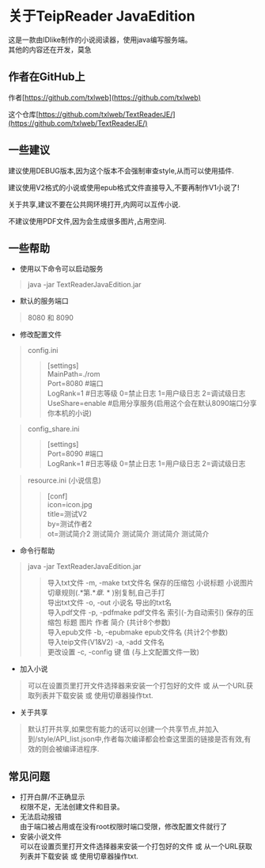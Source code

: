 # 关于TeipReader JavaEdition
这是一款由IDlike制作的小说阅读器，使用java编写服务端。<br>
其他的内容还在开发，莫急
## 作者在GitHub上
作者[https://github.com/txlweb](https://github.com/txlweb)

这个仓库[https://github.com/txlweb/TextReaderJE/](https://github.com/txlweb/TextReaderJE/)

## 一些建议
建议使用DEBUG版本,因为这个版本不会强制审查style,从而可以使用插件.

建议使用V2格式的小说或使用epub格式文件直接导入,不要再制作V1小说了!

关于共享,建议不要在公共网环境打开,内网可以互传小说.

不建议使用PDF文件,因为会生成很多图片,占用空间.



## 一些帮助
* 使用以下命令可以启动服务
> java -jar TextReaderJavaEdition.jar
* 默认的服务端口
> 8080 和 8090
* 修改配置文件
> config.ini<br>
>> [settings]<br>
>> MainPath=./rom<br>
>> Port=8080 #端口<br>
>> LogRank=1 #日志等级 0=禁止日志 1=用户级日志 2=调试级日志<br>
>> UseShare=enable #启用分享服务(启用这个会在默认8090端口分享你本机的小说)<br>

> config_share.ini<br>
>> [settings]<br>
>> Port=8090 #端口<br>
>> LogRank=1 #日志等级 0=禁止日志 1=用户级日志 2=调试级日志<br>

> resource.ini (小说信息)<br>
>> [conf]<br>
>> icon=icon.jpg<br>
>> title=测试V2<br>
>> by=测试作者2<br>
>> ot=测试简介2 测试简介 测试简介 测试简介 测试简介<br>
* 命令行帮助
> java -jar TextReaderJavaEdition.jar
>> 导入txt文件 -m, -make txt文件名 保存的压缩包 小说标题 小说图片 切章规则(.*第.**章.* * )别复制,自己手打<br>
> 导出txt文件 -o, -out 小说名 导出的txt名<br>
> 导入pdf文件 -p, -pdfmake pdf文件名 索引(-为自动索引) 保存的压缩包 标题 图片 作者 简介 (共计8个参数)<br>
> 导入epub文件 -b, -epubmake epub文件名 (共计2个参数)<br>
> 导入teip文件(V1&V2) -a, -add 文件名<br>
> 更改设置 -c, -config 键 值 (与上文配置文件一致)<br>
* 加入小说
> 可以在设置页里打开文件选择器来安装一个打包好的文件 或 从一个URL获取列表并下载安装 或 使用切章器操作txt.
* 关于共享
> 默认打开共享,如果您有能力的话可以创建一个共享节点,并加入到/style/API_list.json中,作者每次编译都会检查这里面的链接是否有效,有效的则会被编译进程序.

## 常见问题
* 打开白屏/不正确显示<br>
权限不足，无法创建文件和目录。
* 无法启动报错<br>
由于端口被占用或在没有root权限时端口受限，修改配置文件就行了
* 安装小说文件<br>
可以在设置页里打开文件选择器来安装一个打包好的文件 或 从一个URL获取列表并下载安装 或 使用切章器操作txt.